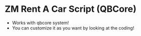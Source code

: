 # ZM Rent A Car Script (QBCore)

* Works with qbcore system!
* You can customize it as you want by looking at the coding!
